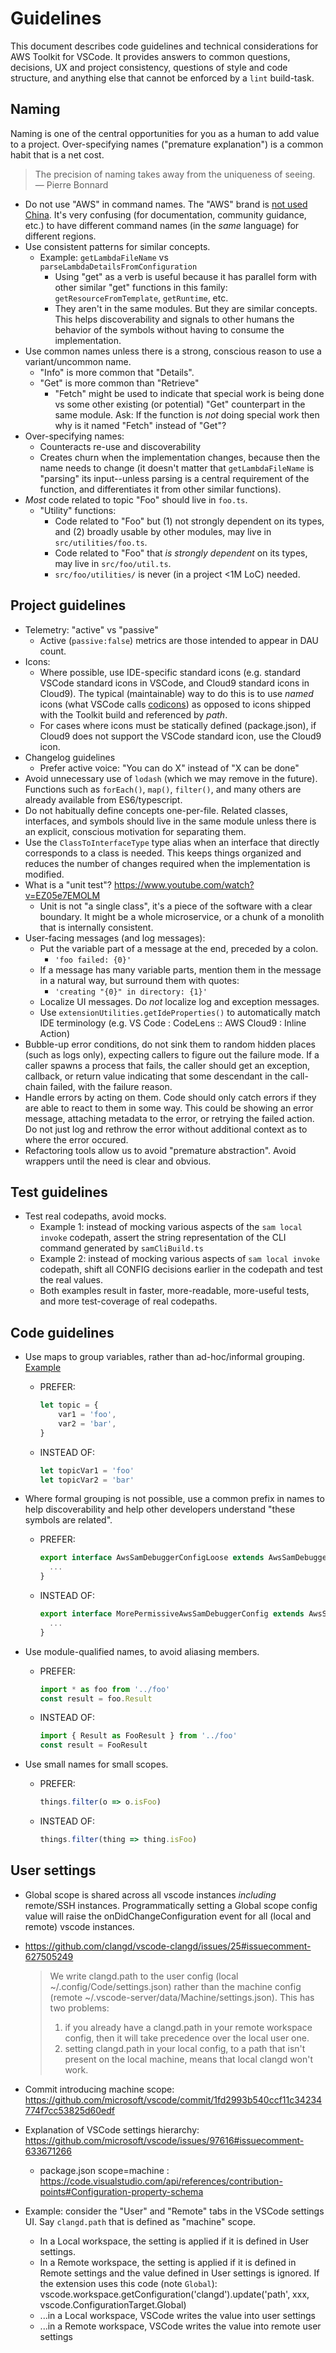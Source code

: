 # Guidelines

This document describes code guidelines and technical considerations for AWS
Toolkit for VSCode. It provides answers to common questions, decisions, UX and
project consistency, questions of style and code structure, and anything else
that cannot be enforced by a `lint` build-task.

## Naming

Naming is one of the central opportunities for you as a human to add value to
a project. Over-specifying names ("premature explanation") is a common habit
that is a net cost.

> The precision of naming takes away from the uniqueness of seeing.
> ― Pierre Bonnard

-   Do not use "AWS" in command names. The "AWS" brand is [not used China](https://github.com/aws/aws-toolkit-vscode/pull/1786).
    It's very confusing (for documentation, community guidance, etc.) to have
    different command names (in the _same_ language) for different regions.
-   Use consistent patterns for similar concepts.
    -   Example: `getLambdaFileName` vs `parseLambdaDetailsFromConfiguration`
        -   Using "get" as a verb is useful because it has parallel form with other
            similar "get" functions in this family: `getResourceFromTemplate`,
            `getRuntime`, etc.
        -   They aren't in the same modules. But they are similar concepts. This
            helps discoverability and signals to other humans the behavior of the
            symbols without having to consume the implementation.
-   Use common names unless there is a strong, conscious reason to use
    a variant/uncommon name.
    -   "Info" is more common that "Details".
    -   "Get" is more common than "Retrieve"
        -   "Fetch" might be used to indicate that special work is being done vs
            some other existing (or potential) "Get" counterpart in the same
            module. Ask: If the function is _not_ doing special work then why is
            it named "Fetch" instead of "Get"?
-   Over-specifying names:
    -   Counteracts re-use and discoverability
    -   Creates churn when the implementation changes, because then the name
        needs to change (it doesn't matter that `getLambdaFileName` is "parsing"
        its input--unless parsing is a central requirement of the function, and
        differentiates it from other similar functions).
-   _Most_ code related to topic "Foo" should live in `foo.ts`.
    -   "Utility" functions:
        -   Code related to "Foo" but (1) not strongly dependent on its types,
            and (2) broadly usable by other modules, may live in
            `src/utilities/foo.ts`.
        -   Code related to "Foo" that _is strongly dependent_ on its types, may
            live in `src/foo/util.ts`.
        -   `src/foo/utilities/` is never (in a project <1M LoC) needed.

## Project guidelines

-   Telemetry: "active" vs "passive"
    -   Active (`passive:false`) metrics are those intended to appear in DAU count.
-   Icons:
    -   Where possible, use IDE-specific standard icons (e.g. standard VSCode
        standard icons in VSCode, and Cloud9 standard icons in Cloud9). The typical
        (maintainable) way to do this is to use _named_ icons (what VSCode calls
        [codicons](https://microsoft.github.io/vscode-codicons/)) as opposed to
        icons shipped with the Toolkit build and referenced by _path_.
    -   For cases where icons must be statically defined (package.json), if Cloud9
        does not support the VSCode standard icon, use the Cloud9 icon.
-   Changelog guidelines
    -   Prefer active voice: "You can do X" instead of "X can be done"
-   Avoid unnecessary use of `lodash` (which we may remove in the future).
    Functions such as `forEach()`, `map()`, `filter()`, and many others are
    already available from ES6/typescript.
-   Do not habitually define concepts one-per-file. Related classes, interfaces,
    and symbols should live in the same module unless there is an explicit,
    conscious motivation for separating them.
-   Use the `ClassToInterfaceType` type alias when an interface that directly
    corresponds to a class is needed. This keeps things organized and reduces
    the number of changes required when the implementation is modified.
-   What is a "unit test"? <https://www.youtube.com/watch?v=EZ05e7EMOLM>
    -   Unit is not "a single class", it's a piece of the software with a clear
        boundary. It might be a whole microservice, or a chunk of a monolith that
        is internally consistent.
-   User-facing messages (and log messages):
    -   Put the variable part of a message at the end, preceded by a colon.
        -   `'foo failed: {0}'`
    -   If a message has many variable parts, mention them in the message in
        a natural way, but surround them with quotes:
        -   `'creating "{0}" in directory: {1}'`
    -   Localize UI messages. Do _not_ localize log and exception messages.
    -   Use `extensionUtilities.getIdeProperties()` to automatically match IDE
        terminology (e.g. VS Code : CodeLens :: AWS Cloud9 : Inline Action)
-   Bubble-up error conditions, do not sink them to random hidden places (such as
    logs only), expecting callers to figure out the failure mode. If a caller
    spawns a process that fails, the caller should get an exception, callback, or
    return value indicating that some descendant in the call-chain failed, with
    the failure reason.
-   Handle errors by acting on them. Code should only catch errors if they are
    able to react to them in some way. This could be showing an error message,
    attaching metadata to the error, or retrying the failed action. Do not just
    log and rethrow the error without additional context as to where the error occured.
-   Refactoring tools allow us to avoid "premature abstraction". Avoid wrappers
    until the need is clear and obvious.

## Test guidelines

-   Test real codepaths, avoid mocks.
    -   Example 1: instead of mocking various aspects of the `sam local invoke`
        codepath, assert the string representation of the CLI command generated by
        `samCliBuild.ts`
    -   Example 2: instead of mocking various aspects of `sam local invoke`
        codepath, shift all CONFIG decisions earlier in the codepath and test the
        real values.
    -   Both examples result in faster, more-readable, more-useful tests, and more
        test-coverage of real codepaths.

## Code guidelines

-   Use maps to group variables, rather than ad-hoc/informal grouping.
    [Example](https://github.com/aws/aws-toolkit-vscode/blob/abed2c4c7e1329da785190e286e567525afa9da5/src/test/shared/utilities/timeoutUtils.test.ts#L107-L113)

    -   PREFER:

        ```ts
        let topic = {
            var1 = 'foo',
            var2 = 'bar',
        }
        ```

    -   INSTEAD OF:
        ```ts
        let topicVar1 = 'foo'
        let topicVar2 = 'bar'
        ```

-   Where formal grouping is not possible, use a common prefix in names to help
    discoverability and help other developers understand "these symbols are
    related".

    -   PREFER:
        ```ts
        export interface AwsSamDebuggerConfigLoose extends AwsSamDebuggerConfig {
          ...
        }
        ```
    -   INSTEAD OF:
        ```ts
        export interface MorePermissiveAwsSamDebuggerConfig extends AwsSamDebuggerConfig {
          ...
        }
        ```

-   Use module-qualified names, to avoid aliasing members.

    -   PREFER:
        ```ts
        import * as foo from '../foo'
        const result = foo.Result
        ```
    -   INSTEAD OF:
        ```ts
        import { Result as FooResult } from '../foo'
        const result = FooResult
        ```

-   Use small names for small scopes.

    -   PREFER:
        ```ts
        things.filter(o => o.isFoo)
        ```
    -   INSTEAD OF:
        ```ts
        things.filter(thing => thing.isFoo)
        ```

## User settings

-   Global scope is shared across all vscode instances _including_ remote/SSH
    instances. Programmatically setting a Global scope config value will raise
    the onDidChangeConfiguration event for all (local and remote) vscode
    instances.
-   <https://github.com/clangd/vscode-clangd/issues/25#issuecomment-627505249>

    > We write clangd.path to the user config (local ~/.config/Code/settings.json)
    > rather than the machine config (remote ~/.vscode-server/data/Machine/settings.json).
    > This has two problems:
    >
    > 1. if you already have a clangd.path in your remote workspace config, then it
    >    will take precedence over the local user one.
    > 2. setting clangd.path in your local config, to a path that isn't present
    >    on the local machine, means that local clangd won't work.

-   Commit introducing machine scope: <https://github.com/microsoft/vscode/commit/1fd2993b540ccf11c34234774f7cc53825d60edf>
-   Explanation of VSCode settings hierarchy: <https://github.com/microsoft/vscode/issues/97616#issuecomment-633671266>
    -   package.json scope=machine : <https://code.visualstudio.com/api/references/contribution-points#Configuration-property-schema>
-   Example: consider the "User" and "Remote" tabs in the VSCode settings UI.
    Say `clangd.path` that is defined as "machine" scope.
    -   In a Local workspace, the setting is applied if it is defined in User settings.
    -   In a Remote workspace, the setting is applied if it is defined in Remote settings and the value defined in User settings is ignored.
        If the extension uses this code (note `Global`):
        vscode.workspace.getConfiguration('clangd').update('path', xxx, vscode.ConfigurationTarget.Global)
    -   ...in a Local workspace, VSCode writes the value into user settings
    -   ...in a Remote workspace, VSCode writes the value into remote user settings
